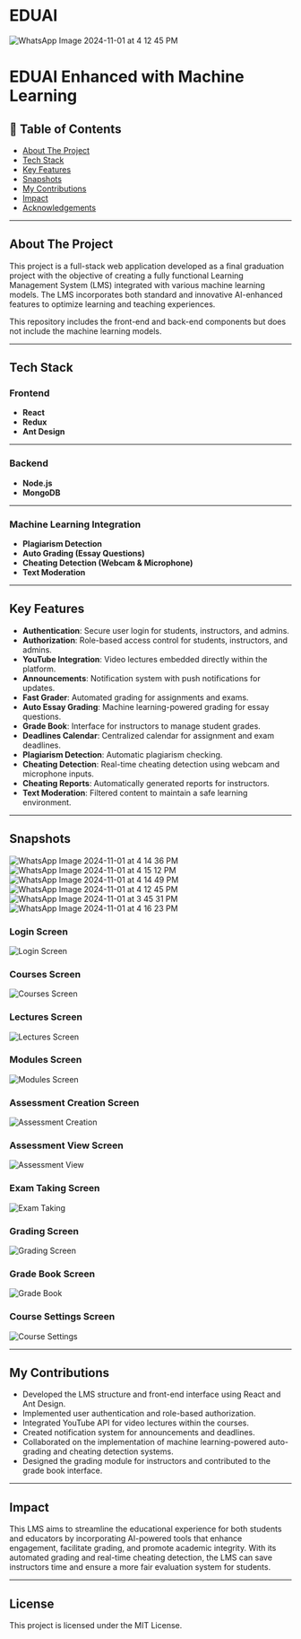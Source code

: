 # EDUAI
![WhatsApp Image 2024-11-01 at 4 12 45 PM](https://github.com/user-attachments/assets/5873c553-d5ee-4e23-9420-6d04b222544b)

# EDUAI Enhanced with Machine Learning

## 📝 Table of Contents
- [About The Project](#about-the-project)
- [Tech Stack](#tech-stack)
- [Key Features](#key-features)
- [Snapshots](#snapshots)
- [My Contributions](#my-contributions)
- [Impact](#impact)
- [Acknowledgements](#acknowledgements)

---

## About The Project
This project is a full-stack web application developed as a final graduation project with the objective of creating a fully functional Learning Management System (LMS) integrated with various machine learning models. The LMS incorporates both standard and innovative AI-enhanced features to optimize learning and teaching experiences. 

This repository includes the front-end and back-end components but does not include the machine learning models.

---

## Tech Stack

### Frontend
- **React**
- **Redux**
- **Ant Design**

---

### Backend
- **Node.js**
- **MongoDB**

---

### Machine Learning Integration
- **Plagiarism Detection**
- **Auto Grading (Essay Questions)**
- **Cheating Detection (Webcam & Microphone)**
- **Text Moderation**

---

## Key Features
- **Authentication**: Secure user login for students, instructors, and admins.
- **Authorization**: Role-based access control for students, instructors, and admins.
- **YouTube Integration**: Video lectures embedded directly within the platform.
- **Announcements**: Notification system with push notifications for updates.
- **Fast Grader**: Automated grading for assignments and exams.
- **Auto Essay Grading**: Machine learning-powered grading for essay questions.
- **Grade Book**: Interface for instructors to manage student grades.
- **Deadlines Calendar**: Centralized calendar for assignment and exam deadlines.
- **Plagiarism Detection**: Automatic plagiarism checking.
- **Cheating Detection**: Real-time cheating detection using webcam and microphone inputs.
- **Cheating Reports**: Automatically generated reports for instructors.
- **Text Moderation**: Filtered content to maintain a safe learning environment.

---

## Snapshots

![WhatsApp Image 2024-11-01 at 4 14 36 PM](https://github.com/user-attachments/assets/5f10e867-a10a-44cd-baac-473d3a6c840a)
![WhatsApp Image 2024-11-01 at 4 15 12 PM](https://github.com/user-attachments/assets/7fd9bfc5-bad8-4431-9d44-f42d4756073d)
![WhatsApp Image 2024-11-01 at 4 14 49 PM](https://github.com/user-attachments/assets/2ac95777-8129-453b-8399-eb6f9e84a22c)
![WhatsApp Image 2024-11-01 at 4 12 45 PM](https://github.com/user-attachments/assets/89f75d13-0cb8-42c4-b06f-463c94267a1c)
![WhatsApp Image 2024-11-01 at 3 45 31 PM](https://github.com/user-attachments/assets/3676c6af-5f3e-400a-bd34-1f25d2c5b2b1)
![WhatsApp Image 2024-11-01 at 4 16 23 PM](https://github.com/user-attachments/assets/25f50dc2-6fb4-4d27-8aa2-333f031b0af9)


### Login Screen
![Login Screen](login_screen.png)

### Courses Screen
![Courses Screen](courses_screen.png)

### Lectures Screen
![Lectures Screen](lectures_screen.png)

### Modules Screen
![Modules Screen](modules_screen.png)

### Assessment Creation Screen
![Assessment Creation](assessment_creation.png)

### Assessment View Screen
![Assessment View](assessment_view.png)

### Exam Taking Screen
![Exam Taking](exam_taking.png)

### Grading Screen
![Grading Screen](grading_screen.png)

### Grade Book Screen
![Grade Book](grade_book.png)

### Course Settings Screen
![Course Settings](course_settings.png)

---

## My Contributions
- Developed the LMS structure and front-end interface using React and Ant Design.
- Implemented user authentication and role-based authorization.
- Integrated YouTube API for video lectures within the courses.
- Created notification system for announcements and deadlines.
- Collaborated on the implementation of machine learning-powered auto-grading and cheating detection systems.
- Designed the grading module for instructors and contributed to the grade book interface.
  
---

## Impact
This LMS aims to streamline the educational experience for both students and educators by incorporating AI-powered tools that enhance engagement, facilitate grading, and promote academic integrity. With its automated grading and real-time cheating detection, the LMS can save instructors time and ensure a more fair evaluation system for students.

---

## License
This project is licensed under the MIT License.
